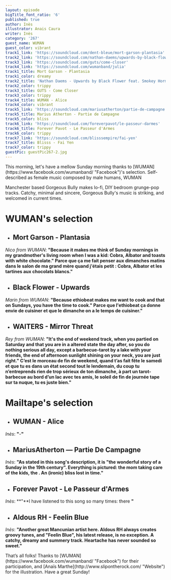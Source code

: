 ```yaml
---
layout: episode
bigTitle_font_ratio: '6'
published: true
author: Inès
illustrator: Anais Caura
writer: Inès
category: '267'
guest_name: WUMAN
guest_color: vibrant
track1_link: 'https://soundcloud.com/dent-bleue/mort-garson-plantasia'
track2_link: 'https://soundcloud.com/nathan-daems/upwards-by-black-flower-feat'
track3_link: 'https://soundcloud.com/guts/come-closer'
track4_link: 'https://soundcloud.com/wumanband/julia'
track1_title: Mort Garson - Plantasia
track1_color: dreamy
track2_title: 'Nathan Daems - Upwards by Black Flower feat. Smokey Hormel '
track2_color: trippy
track3_title: GUTS - Come Closer
track3_color: trippy
track4_title: WUMAN - Alice
track4_color: vibrant
track5_link: 'https://soundcloud.com/mariusatherton/partie-de-campagne'
track5_title: Marius Atherton - Partie de Campagne
track5_color: bliss
track6_link: 'https://soundcloud.com/foreverpavot/le-passeur-darmes'
track6_title: Forever Pavot - Le Passeur d'Armes
track6_color: trippy
track7_link: 'https://soundcloud.com/blisssempire/fai-yen'
track7_title: Blisss - Fai Yen
track7_color: trippy
guestPic: guestPic267-2.jpg
---
```

<p id="introduction">This morning, let's have a mellow Sunday morning thanks to [WUMAN](https://www.facebook.com/wumanband/ "Facebook")'s selection. Self-described as female music composed by male humans, WUMAN 

Manchester based Gorgeous Bully makes lo-fi, DIY bedroom grunge-pop tracks. Catchy, minimal and sincere, Gorgeous Bully's music is striking, and welcomed in current times.</p>




# **WUMAN's selection**

+ ## Mort Garson - Plantasia
_Nico from WUMAN_: **"**Because it makes me think of Sunday mornings in my grandmother's living room when I was a kid: Cobra, Albator and toasts with white chocolate."
Parce que ça me fait penser aux dimanches matins dans le salon de ma grand mère quand j'étais petit : Cobra, Albator et les tartines aux chocolats blancs.**"**

+ ## Black Flower - Upwards
_Marin from WUMAN_: **"**Because ethiobeat makes me want to cook and that on Sundays, you have the time to cook."
Parce que l'ethiobeat ça donne envie de cuisiner et que le dimanche on a le temps de cuisiner.**"**

+ ## WAITERS - Mirror Threat
_Rey from WUMAN_: **"**It's the end of weekend track, when you partied on Saturday and that you are in a altered state the day after, so you do nothing serious all day, except a barbecue-tarot by a lake with your friends, the end of afternoon sunlight shining on your neck, you are just right."
C’est le morceau de fin de weekend, quand t’as fait fête le samedi et que tu es dans un état second tout le lendemain, du coup tu n’entreprends rien de trop sérieux de ton dimanche, à part un tarot-barbecue au bord d’un lac avec tes amis, le soleil de fin de journée tape sur ta nuque, tu es juste bien.**"**



# Mailtape's selection

+ ## WUMAN - Alice
_Inès_: **"**-**"** 

+ ## MariusAtherton — Partie De Campagne
_Inès_: **"**As stated in this song's description, it is "the wonderful story of a Sunday in the 19th century". Everything is pictured: the mom taking care of the kids, the  . An (ironic) bliss lost in time.**"**

+ ## Forever Pavot - Le Passeur d'Armes
_Inès_: **"**I have listened to this song so many times: there **"**

+ ## Aldous RH - Feelin Blue
_Inès_: **"**Another great Mancunian artist here. Aldous RH always creates groovy tunes, and "Feelin Blue", his latest release, is no exception. A catchy, dreamy and summery track. Heartache has never sounded so sweet.**"**


<p id="outroduction">That’s all folks! Thanks to [WUMAN](https://www.facebook.com/wumanband/ "Facebook") for their participation, and [Anaïs Marthe](http://www.slipontherock.com/ "Website") for the illustration. Have a great Sunday! </p>
